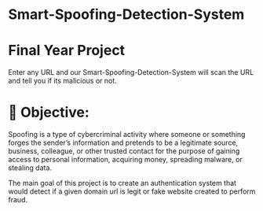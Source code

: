 # Smart-Spoofing-Detection-System
# Final Year Project

Enter any URL and our Smart-Spoofing-Detection-System will scan the URL and tell you if its malicious or not.

🎯 Objective:
=============
Spoofing is a type of cybercriminal activity where someone or something forges the sender’s information and pretends to be a legitimate source, business, colleague, or other trusted contact for the purpose of gaining access to personal information, acquiring money, spreading malware, or stealing data.

The main goal of this project is to create an authentication system that would detect if a given domain url is legit or fake website created to perform fraud.





